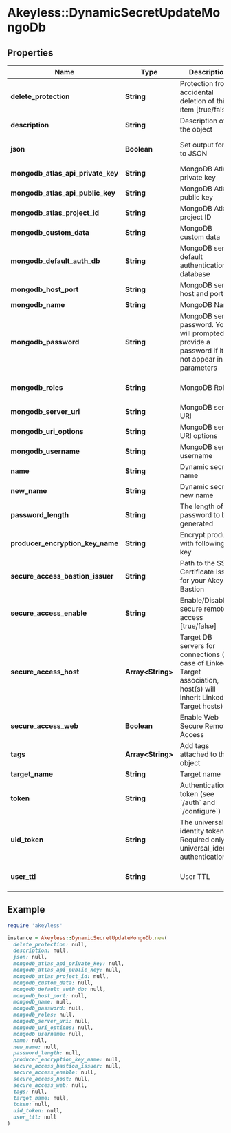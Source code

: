 # Akeyless::DynamicSecretUpdateMongoDb

## Properties

| Name | Type | Description | Notes |
| ---- | ---- | ----------- | ----- |
| **delete_protection** | **String** | Protection from accidental deletion of this item [true/false] | [optional] |
| **description** | **String** | Description of the object | [optional] |
| **json** | **Boolean** | Set output format to JSON | [optional][default to false] |
| **mongodb_atlas_api_private_key** | **String** | MongoDB Atlas private key | [optional] |
| **mongodb_atlas_api_public_key** | **String** | MongoDB Atlas public key | [optional] |
| **mongodb_atlas_project_id** | **String** | MongoDB Atlas project ID | [optional] |
| **mongodb_custom_data** | **String** | MongoDB custom data | [optional] |
| **mongodb_default_auth_db** | **String** | MongoDB server default authentication database | [optional] |
| **mongodb_host_port** | **String** | MongoDB server host and port | [optional] |
| **mongodb_name** | **String** | MongoDB Name | [optional] |
| **mongodb_password** | **String** | MongoDB server password. You will prompted to provide a password if it will not appear in CLI parameters | [optional] |
| **mongodb_roles** | **String** | MongoDB Roles | [optional][default to &#39;[]&#39;] |
| **mongodb_server_uri** | **String** | MongoDB server URI | [optional] |
| **mongodb_uri_options** | **String** | MongoDB server URI options | [optional] |
| **mongodb_username** | **String** | MongoDB server username | [optional] |
| **name** | **String** | Dynamic secret name |  |
| **new_name** | **String** | Dynamic secret new name | [optional] |
| **password_length** | **String** | The length of the password to be generated | [optional] |
| **producer_encryption_key_name** | **String** | Encrypt producer with following key | [optional] |
| **secure_access_bastion_issuer** | **String** | Path to the SSH Certificate Issuer for your Akeyless Bastion | [optional] |
| **secure_access_enable** | **String** | Enable/Disable secure remote access [true/false] | [optional] |
| **secure_access_host** | **Array&lt;String&gt;** | Target DB servers for connections (In case of Linked Target association, host(s) will inherit Linked Target hosts) | [optional] |
| **secure_access_web** | **Boolean** | Enable Web Secure Remote Access | [optional][default to false] |
| **tags** | **Array&lt;String&gt;** | Add tags attached to this object | [optional] |
| **target_name** | **String** | Target name | [optional] |
| **token** | **String** | Authentication token (see &#x60;/auth&#x60; and &#x60;/configure&#x60;) | [optional] |
| **uid_token** | **String** | The universal identity token, Required only for universal_identity authentication | [optional] |
| **user_ttl** | **String** | User TTL | [optional][default to &#39;60m&#39;] |

## Example

```ruby
require 'akeyless'

instance = Akeyless::DynamicSecretUpdateMongoDb.new(
  delete_protection: null,
  description: null,
  json: null,
  mongodb_atlas_api_private_key: null,
  mongodb_atlas_api_public_key: null,
  mongodb_atlas_project_id: null,
  mongodb_custom_data: null,
  mongodb_default_auth_db: null,
  mongodb_host_port: null,
  mongodb_name: null,
  mongodb_password: null,
  mongodb_roles: null,
  mongodb_server_uri: null,
  mongodb_uri_options: null,
  mongodb_username: null,
  name: null,
  new_name: null,
  password_length: null,
  producer_encryption_key_name: null,
  secure_access_bastion_issuer: null,
  secure_access_enable: null,
  secure_access_host: null,
  secure_access_web: null,
  tags: null,
  target_name: null,
  token: null,
  uid_token: null,
  user_ttl: null
)
```

